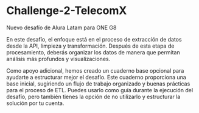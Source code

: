 # Challenge-2-TelecomX
Nuevo desafío de Alura Latam para ONE G8

En este desafío, el enfoque está en el proceso de extracción de datos desde la API, limpieza y transformación. Después de esta etapa de procesamiento, deberás organizar los datos de manera que permitan análisis más profundos y visualizaciones.

Como apoyo adicional, hemos creado un cuaderno base opcional para ayudarte a estructurar mejor el desafío. Este cuaderno proporciona una base inicial, sugiriendo un flujo de trabajo organizado y buenas prácticas para el proceso de ETL. Puedes usarlo como guía durante la ejecución del desafío, pero también tienes la opción de no utilizarlo y estructurar la solución por tu cuenta.
